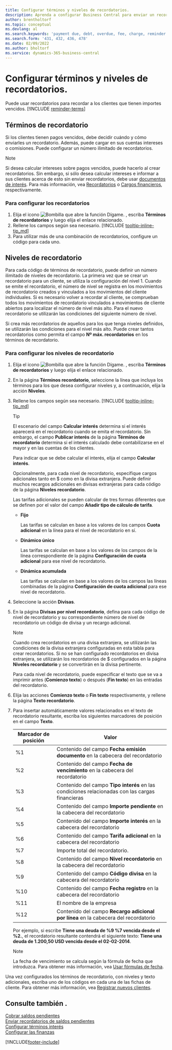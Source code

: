 ```yaml
---
title: Configurar términos y niveles de recordatorios.
description: Aprenda a configurar Business Central para enviar un recordatorio a un cliente sobre un pago pendiente y los intereses o comisiones generados por el retraso.
author: brentholtorf
ms.topic: conceptual
ms.devlang: al
ms.search.keywords: 'payment due, debt, overdue, fee, charge, reminder'
ms.search.form: '431, 432, 436, 478'
ms.date: 02/09/2022
ms.author: bholtorf
ms.service: dynamics-365-business-central
---
```

# Configurar términos y niveles de recordatorios.

Puede usar recordatorios para recordar a los clientes que tienen importes vencidos. [!INCLUDE [reminder-terms](includes/reminder-terms.md)]

## Términos de recordatorio

Si los clientes tienen pagos vencidos, debe decidir cuándo y cómo enviarles un recordatorio. Además, puede cargar en sus cuentas intereses o comisiones. Puede configurar un número ilimitado de recordatorios.  

> [!NOTE]
> Si desea calcular intereses sobre pagos vencidos, puede hacerlo al crear recordatorios. Sin embargo, si sólo desea calcular intereses e informar a sus clientes acerca de esto sin enviar recordatorios, debe usar [documentos de interés](finance-setup-finance-charges.md). Para más información, vea [Recordatorios](receivables-collect-outstanding-balances.md#reminders) o [Cargos financieros](receivables-collect-outstanding-balances.md#finance-charges), respectivamente.

### Para configurar los recordatorios

1. Elija el icono ![Bombilla que abre la función Dígame.](media/ui-search/search_small.png "Dígame qué desea hacer") , escriba **Términos de recordatorios** y luego elija el enlace relacionado.  
2. Rellene los campos según sea necesario. [!INCLUDE [tooltip-inline-tip_md](includes/tooltip-inline-tip_md.md)]  
3. Para utilizar más de una combinación de recordatorios, configure un código para cada uno.

## Niveles de recordatorio

Para cada código de términos de recordatorio, puede definir un número ilimitado de niveles de recordatorio. La primera vez que se crear un recordatorio para un cliente, se utiliza la configuración del nivel 1. Cuando se emite el recordatorio, el número de nivel se registra en los movimientos de recordatorio creados y vinculados a los movimientos del cliente individuales. Si es necesario volver a recordar al cliente, se comprueban todos los movimientos de recordatorio vinculados a movimientos de cliente abiertos para localizar el número de nivel más alto. Para el nuevo recordatorio se utilizarán las condiciones del siguiente número de nivel.

Si crea más recordatorios de aquellos para los que tenga niveles definidos, se utilizarán las condiciones para el nivel más alto. Puede crear tantos recordatorios como permita el campo **Nº máx. recordatorios** en los términos de recordatorio.

### Para configurar los niveles de recordatorio

1. Elija el icono ![Bombilla que abre la función Dígame.](media/ui-search/search_small.png "Dígame qué desea hacer") , escriba **Términos de recordatorios** y luego elija el enlace relacionado.  
2. En la página **Términos recordatorio**, seleccione la línea que incluya los términos para los que desea configurar niveles y, a continuación, elija la acción **Niveles**.  
3. Rellene los campos según sea necesario. [!INCLUDE [tooltip-inline-tip_md](includes/tooltip-inline-tip_md.md)]  

    > [!TIP]
    > El escenario del campo **Calcular interés** determina si el interés aparecerá en el recordatorio cuando se emita el recordatorio. Sin embargo, el campo **Publicar interés** de la página **Términos de recordatorio** determina si el interés calculado debe contabilizarse en el mayor y en las cuentas de los clientes.
    >
    > Para indicar que se debe calcular el interés, elija el campo **Calcular interés**.

    Opcionalmente, para cada nivel de recordatorio, especifique cargos adicionales tanto en $ como en la divisa extranjera. Puede definir muchos recargos adicionales en divisas extranjeras para cada código de la página **Niveles recordatorio**.  

    Las tarifas adicionales se pueden calcular de tres formas diferentes que se definen por el valor del campo **Añadir tipo de cálculo de tarifa**.  

    - **Fijo**

        Las tarifas se calculan en base a los valores de los campos **Cuota adicional** en la línea para el nivel de recordatorio en sí.  
    - **Dinámico único**

        Las tarifas se calculan en base a los valores de los campos de la línea correspondiente de la página **Configuración de cuota adicional** para ese nivel de recordatorio.
    - **Dinámica acumulada**

        Las tarifas se calculan en base a los valores de los campos las líneas combinadas de la página **Configuración de cuota adicional** para ese nivel de recordatorio.

4. Seleccione la acción **Divisas**.
5. En la página **Divisas por nivel recordatorio**, defina para cada código de nivel de recordatorio y su correspondiente número de nivel de recordatorio un código de divisa y un recargo adicional.

    > [!NOTE]  
    > Cuando crea recordatorios en una divisa extranjera, se utilizarán las condiciones de la divisa extranjera configuradas en esta tabla para crear recordatorios. Si no se han configurado recordatorios en divisa extranjera, se utilizarán los recordatorios de $ configurados en la página **Niveles recordatorio** y se convertirán en la divisa pertinente.

    Para cada nivel de recordatorio, puede especificar el texto que se va a imprimir antes (**Comienzo texto**) o después (**Fin texto**) en las entradas del recordatorio.

6. Elija las acciones **Comienzo texto** o **Fin texto** respectivamente, y rellene la página **Texto recordatorio**.
7. Para insertar automáticamente valores relacionados en el texto de recordatorio resultante, escriba los siguientes marcadores de posición en el campo **Texto**.  

    |Marcador de posición|Valor|  
    |-----------------|-----------|  
    |%1|Contenido del campo **Fecha emisión documento** en la cabecera del recordatorio|  
    |%2|Contenido del campo **Fecha de vencimiento** en la cabecera del recordatorio|  
    |%3|Contenido del campo **Tipo interés** en las condiciones relacionadas con las cargas financieras|  
    |%4|Contenido del campo **Importe pendiente** en la cabecera del recordatorio|  
    |%5|Contenido del campo **Importe interés** en la cabecera del recordatorio|  
    |%6|Contenido del campo **Tarifa adicional** en la cabecera del recordatorio|  
    |%7|Importe total del recordatorio.|  
    |%8|Contenido del campo **Nivel recordatorio** en la cabecera del recordatorio|  
    |%9|Contenido del campo **Código divisa** en la cabecera del recordatorio|  
    |%10|Contenido del campo **Fecha registro** en la cabecera del recordatorio|  
    |%11|El nombre de la empresa|  
    |%12|Contenido del campo **Recargo adicional por línea** en la cabecera del recordatorio|  

    Por ejemplo, si escribe **Tiene una deuda de %9 %7 vencida desde el %2.**, el recordatorio resultante contendrá el siguiente texto: **Tiene una deuda de 1.200,50 USD vencida desde el 02-02-2014**.

    > [!NOTE]
    > La fecha de vencimiento se calcula según la fórmula de fecha que introduzca. Para obtener más información, vea [Usar fórmulas de fecha](ui-enter-date-ranges.md#use-date-formulas).

Una vez configurados los términos de recordatorio, con niveles y texto adicionales, escriba uno de los códigos en cada una de las fichas de cliente. Para obtener más información, vea [Registrar nuevos clientes](sales-how-register-new-customers.md).  

## Consulte también .

[Cobrar saldos pendientes](receivables-collect-outstanding-balances.md)  
[Enviar recordatorios de saldos pendientes](receivables-send-reminders.md)  
[Configurar términos interés](finance-setup-finance-charges.md)  
[Configurar las finanzas](finance-setup-finance.md)  


[!INCLUDE[footer-include](includes/footer-banner.md)]
